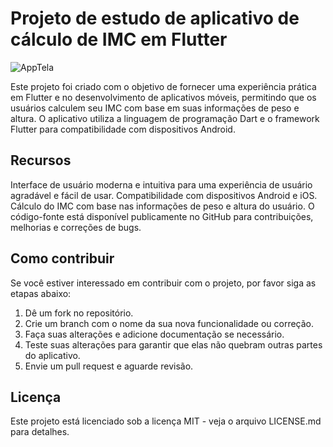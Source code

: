 # Projeto de estudo de aplicativo de cálculo de IMC em Flutter
![AppTela](https://user-images.githubusercontent.com/96260638/220791379-605271bf-894b-4358-9f92-fef8828b7ffb.gif)

Este projeto foi criado com o objetivo de fornecer uma experiência prática em Flutter e no desenvolvimento de aplicativos móveis, permitindo que os usuários calculem seu IMC com base em suas informações de peso e altura. O aplicativo utiliza a linguagem de programação Dart e o framework Flutter para compatibilidade com dispositivos Android.
## Recursos
Interface de usuário moderna e intuitiva para uma experiência de usuário agradável e fácil de usar.
Compatibilidade com dispositivos Android e iOS.
Cálculo do IMC com base nas informações de peso e altura do usuário.
O código-fonte está disponível publicamente no GitHub para contribuições, melhorias e correções de bugs.

## Como contribuir
Se você estiver interessado em contribuir com o projeto, por favor siga as etapas abaixo:

1. Dê um fork no repositório.
2. Crie um branch com o nome da sua nova funcionalidade ou correção.
3. Faça suas alterações e adicione documentação se necessário.
4. Teste suas alterações para garantir que elas não quebram outras partes do aplicativo.
5. Envie um pull request e aguarde revisão.
## Licença
Este projeto está licenciado sob a licença MIT - veja o arquivo LICENSE.md para detalhes.